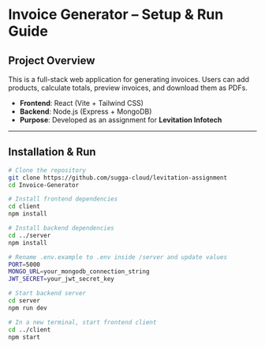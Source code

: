 # Invoice Generator – Setup & Run Guide  

## Project Overview  
This is a full-stack web application for generating invoices. Users can add products, calculate totals, preview invoices, and download them as PDFs.  

- **Frontend**: React (Vite + Tailwind CSS)  
- **Backend**: Node.js (Express + MongoDB)  
- **Purpose**: Developed as an assignment for **Levitation Infotech**  

---

## Installation & Run  

```bash
# Clone the repository
git clone https://github.com/sugga-cloud/levitation-assignment
cd Invoice-Generator

# Install frontend dependencies
cd client
npm install

# Install backend dependencies
cd ../server
npm install

# Rename .env.example to .env inside /server and update values
PORT=5000
MONGO_URL=your_mongodb_connection_string
JWT_SECRET=your_jwt_secret_key

# Start backend server
cd server
npm run dev

# In a new terminal, start frontend client
cd ../client
npm start
